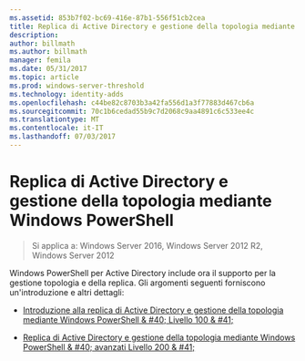 ```yaml
---
ms.assetid: 853b7f02-bc69-416e-87b1-556f51cb2cea
title: Replica di Active Directory e gestione della topologia mediante Windows PowerShell
description: 
author: billmath
ms.author: billmath
manager: femila
ms.date: 05/31/2017
ms.topic: article
ms.prod: windows-server-threshold
ms.technology: identity-adds
ms.openlocfilehash: c44be82c8703b3a42fa556d1a3f77883d467cb6a
ms.sourcegitcommit: 70c1b6cedad55b9c7d2068c9aa4891c6c533ee4c
ms.translationtype: MT
ms.contentlocale: it-IT
ms.lasthandoff: 07/03/2017
---
```

# <a name="active-directory-replication-and-topology-management-using-windows-powershell"></a>Replica di Active Directory e gestione della topologia mediante Windows PowerShell

>Si applica a: Windows Server 2016, Windows Server 2012 R2, Windows Server 2012

Windows PowerShell per Active Directory include ora il supporto per la gestione topologia e della replica. Gli argomenti seguenti forniscono un'introduzione e altri dettagli:  
  
-   [Introduzione alla replica di Active Directory e gestione della topologia mediante Windows PowerShell & #40; Livello 100 & #41;](../../../ad-ds/manage/powershell/Introduction-to-Active-Directory-Replication-and-Topology-Management-Using-Windows-PowerShell--Level-100-.md)  
  
-   [Replica di Active Directory e gestione della topologia mediante Windows PowerShell & #40; avanzati Livello 200 & #41;](../../../ad-ds/manage/powershell/Advanced-Active-Directory-Replication-and-Topology-Management-Using-Windows-PowerShell--Level-200-.md)  
  



